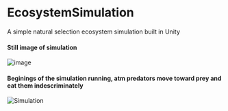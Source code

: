 # EcosystemSimulation
A simple natural selection ecosystem simulation built in Unity

#### Still image of simulation
![image](https://user-images.githubusercontent.com/19479468/193156991-d8dcb9df-1280-4e46-8804-bf21d473c4e2.png)

#### Beginings of the simulation running, atm predators move toward prey and eat them indescriminately
![Simulation](RunningSimulation.gif)
